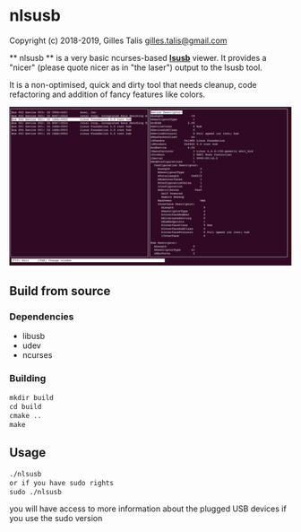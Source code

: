 # nlsusb

Copyright (c) 2018-2019, Gilles Talis <gilles.talis@gmail.com>

** nlsusb ** is a very basic ncurses-based **[lsusb](https://github.com/gregkh/usbutils)** viewer.
It provides a "nicer" (please quote nicer as in "the laser") output to the lsusb tool.

It is a non-optimised, quick and dirty tool that needs cleanup, code refactoring
and addition of fancy features like colors.

![Screenshot](/images/nlsusb_screenshot.png "nslusb in action")

## Build from source

### Dependencies
* libusb
* udev
* ncurses

### Building
	mkdir build
	cd build
	cmake ..
	make
	

## Usage
	./nlsusb
	or if you have sudo rights
	sudo ./nlsusb
	
you will have access to more information about the plugged USB devices if you use the sudo version
